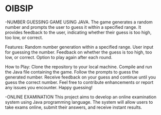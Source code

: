 # OIBSIP


-NUMBER GUESSING GAME USING JAVA.
 The game generates a random number and prompts the user to guess it within a specified range. It provides feedback to the user, indicating whether their guess is too high, too low, or correct.
 
Features:
Random number generation within a specified range.
User input for guessing the number.
Feedback on whether the guess is too high, too low, or correct.
Option to play again after each round.

How to Play:
Clone the repository to your local machine.
Compile and run the Java file containing the game.
Follow the prompts to guess the generated number.
Receive feedback on your guess and continue until you guess the correct number.
Feel free to contribute enhancements or report any issues you encounter. Happy guessing!

-ONLINE EXAMINATION
This project aims to develop an online examination system using Java programming language. The system will allow users to take exams online, submit their answers, and receive instant results. 

